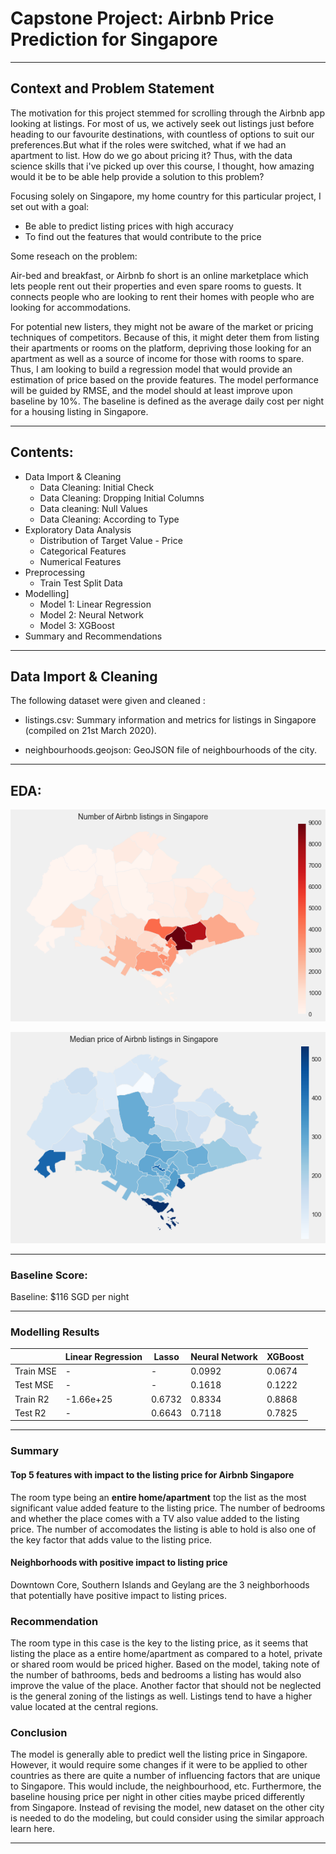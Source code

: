 # Capstone Project: Airbnb Price Prediction for Singapore

---

## Context and Problem Statement

The motivation for this project stemmed for scrolling through the Airbnb app looking at listings. For most of us, we actively seek out listings just before heading to our favourite destinations, with countless of options to suit our preferences.But what if the roles were switched, what if we had an apartment to list. How do we go about pricing it? Thus, with the data science skills that i've picked up over this course, I thought, how amazing would it be to be able help provide a solution to this problem?

Focusing solely on Singapore, my home country for this particular project, I set out with a goal:

+ Be able to predict listing prices with high accuracy
+ To find out the features that would contribute to the price

Some reseach on the problem:

Air-bed and breakfast, or Airbnb fo short is an online marketplace which lets people rent out their properties and even spare rooms to guests. It connects people who are looking to rent their homes with people who are looking for accommodations.

For potential new listers, they might not be aware of the market or pricing techniques of competitors. Because of this, it might deter them from listing their apartments or rooms on the platform, depriving those looking for an apartment as well as a source of income for those with rooms to spare. Thus, I am looking to build a regression model that would provide an estimation of price based on the provide features. The model performance will be guided by RMSE, and the model should at least improve upon baseline by 10%. The baseline is defined as the average daily cost per night for a housing listing in Singapore.

---

## Contents:
- Data Import & Cleaning
    + Data Cleaning: Initial Check
    + Data Cleaning: Dropping Initial Columns
    + Data cleaning: Null Values
    + Data Cleaning: According to Type
- Exploratory Data Analysis
    + Distribution of Target Value - Price
    + Categorical Features
    + Numerical Features
- Preprocessing
    + Train Test Split Data
- Modelling]
    + Model 1: Linear Regression
    + Model 2: Neural Network
    + Model 3: XGBoost
- Summary and Recommendations

---

## Data Import & Cleaning

The following dataset were given and cleaned :

- listings.csv: Summary information and metrics for listings in Singapore (compiled on 21st March 2020).

- neighbourhoods.geojson: GeoJSON file of neighbourhoods of the city.

---

## EDA:

![Price Distribution For Singapore](./image/airbnbprice_dist.png)

![Median Price](./image/medianprice.png)

---

### Baseline Score:

Baseline: $116 SGD per night

---

### Modelling Results

| |Linear Regression|Lasso|Neural Network|XGBoost
|---|---|---|---|---|
|Train MSE|-|-|0.0992|0.0674|
|Test MSE|-|-|0.1618|0.1222|
|Train R2|-1.66e+25|0.6732|0.8334|0.8868|
|Test R2|-|0.6643|0.7118|0.7825|

---

### Summary

#### Top 5 features with impact to the listing price for Airbnb Singapore
The room type being an **entire home/apartment** top the list as the most significant value added feature to the listing price. The number of bedrooms and whether the place comes with a TV also value added to the listing price. The number of accomodates the listing is able to hold is also one of the key factor that adds value to the listing price.

#### Neighborhoods with positive impact to listing price

Downtown Core, Southern Islands and Geylang are the 3 neighborhoods that potentially have positive impact to listing prices.

### Recommendation

The room type in this case is the key to the listing price, as it seems that listing the place as a entire home/apartment as compared to a hotel, private or shared room would be priced higher. Based on the model, taking note of the number of bathrooms, beds and bedrooms a listing has would also improve the value of the place. Another factor that should not be neglected is the general zoning of the listings as well. Listings tend to have a higher value located at the central regions.

### Conclusion

The model is generally able to predict well the listing price in Singapore. However, it would require some changes if it were to be applied to other countries as there are quite a number of influencing factors that are unique to Singapore. This would include, the neighbourhood, etc. Furthermore, the baseline housing price per night in other cities maybe priced differently from Singapore. Instead of revising the model, new dataset on the other city is needed to do the modeling, but could consider using the similar approach learn here.

---
